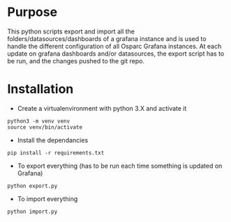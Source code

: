 # Purpose

This python scripts export and import all the folders/datasources/dashboards of a grafana instance and is used to handle the different configuration of all Osparc Grafana instances.
At each update on grafana dashboards and/or datasources, the export script has to be run, and the changes pushed to the git repo.

# Installation

* Create a virtualenvironment with python 3.X and activate it
```console
python3 -m venv venv
source venv/bin/activate
```
* Install the dependancies
```console
pip install -r requirements.txt
```

* To export everything (has to be run each time something is updated on Grafana)
```console
python export.py
```

* To import everything
```console
python import.py
```
